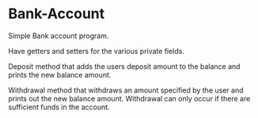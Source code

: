 # Bank-Account

Simple Bank account program.

Have getters and setters for the various private fields.

Deposit method that adds the users deposit amount to the balance and prints the new balance amount.

Withdrawal method that withdraws an amount specified by the user and prints out the new balance amount. Withdrawal can only occur if there are sufficient funds in the account.
